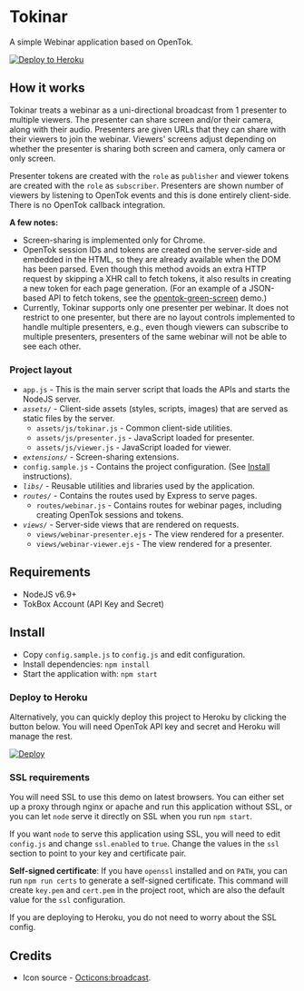 Tokinar
=========

A simple Webinar application based on OpenTok.

[![Deploy to Heroku](https://www.herokucdn.com/deploy/button.svg)](https://heroku.com/deploy?template=https://github.com/kaustavdm/opentok-webinar)

## How it works

Tokinar treats a webinar as a uni-directional broadcast from 1 presenter to multiple viewers. The presenter can share screen and/or their camera, along with their audio. Presenters are given URLs that they can share with their viewers to join the webinar. Viewers' screens adjust depending on whether the presenter is sharing both screen and camera, only camera or only screen.

Presenter tokens are created with the `role` as `publisher` and viewer tokens are created with the `role` as `subscriber`. Presenters are shown number of viewers by listening to OpenTok events and this is done entirely client-side. There is no OpenTok callback integration.

**A few notes:**

- Screen-sharing is implemented only for Chrome.
- OpenTok session IDs and tokens are created on the server-side and embedded in the HTML, so they are already available when the DOM has been parsed. Even though this method avoids an extra HTTP request by skipping a XHR call to fetch tokens, it also results in creating a new token for each page generation. (For an example of a JSON-based API to fetch tokens, see the [opentok-green-screen](https://github.com/kaustavdm/opentok-green-screen) demo.)
- Currently, Tokinar supports only one presenter per webinar. It does not restrict to one presenter, but there are no layout controls implemented to handle multiple presenters, e.g., even though viewers can subscribe to multiple presenters, presenters of the same webinar will not be able to see each other.

### Project layout

- `app.js` - This is the main server script that loads the APIs and starts the NodeJS server.
- *`assets/`* - Client-side assets (styles, scripts, images) that are served as static files by the server.
  - `assets/js/tokinar.js` - Common client-side utilities.
  - `assets/js/presenter.js` - JavaScript loaded for presenter.
  - `assets/js/viewer.js` - JavaScript loaded for viewer.
- *`extensions/`* - Screen-sharing extensions.
- `config.sample.js` - Contains the project configuration. (See [Install](#install) instructions).
- *`libs/`* - Reusable utilities and libraries used by the application.
- *`routes/`* - Contains the routes used by Express to serve pages.
  - `routes/webinar.js` - Contains routes for webinar pages, including creating OpenTok sessions and tokens.
- *`views/`* - Server-side views that are rendered on requests.
  - `views/webinar-presenter.ejs` - The view rendered for a presenter.
  - `views/webinar-viewer.ejs` - The view rendered for a presenter.

## Requirements

- NodeJS v6.9+
- TokBox Account (API Key and Secret)

## Install

- Copy `config.sample.js` to `config.js` and edit configuration.
- Install dependencies: `npm install`
- Start the application with: `npm start`

### Deploy to Heroku

Alternatively, you can quickly deploy this project to Heroku by clicking the button below. You will need OpenTok API key and secret and Heroku will manage the rest.

[![Deploy](https://www.herokucdn.com/deploy/button.png)](https://heroku.com/deploy?template=https://github.com/kaustavdm/opentok-webinar)

### SSL requirements

You will need SSL to use this demo on latest browsers. You can either set up a proxy through nginx or apache and run this application without SSL, or you can let `node` serve it directly on SSL when you run `npm start`.

If you want `node` to serve this application using SSL, you will need to edit `config.js` and change `ssl.enabled` to `true`. Change the values in the `ssl` section to point to your key and certificate pair.

**Self-signed certificate**: If you have `openssl` installed and on `PATH`, you can run `npm run certs` to generate a self-signed certificate. This command will create `key.pem` and `cert.pem` in the project root, which are also the default value for the `ssl` configuration.

If you are deploying to Heroku, you do not need to worry about the SSL config.

## Credits

- Icon source - [Octicons:broadcast](https://octicons.github.com/icon/broadcast/).
